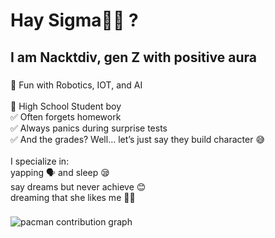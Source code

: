 <h1 align="left">Hay Sigma🧏‍♀️ ?</h1>

###

<p align="left"></p>

###

<h2 align="left">I am Nacktdiv, gen Z with positive aura</h2>

###

<p align="left">🎉 Fun with Robotics, IOT, and AI<br><br>👦 High School Student boy<br>✅ Often forgets homework<br>✅ Always panics during surprise tests<br>✅ And the grades? Well… let’s just say they build character 😅<br><br>I specialize in:<br>yapping 🗣️ and sleep 😪<br>say dreams but never achieve 😊<br>dreaming that she likes me 😶‍🌫️</p>

###

<picture>
  <source media="(prefers-color-scheme: dark)" srcset="https://raw.githubusercontent.com/Nacktdiv/Nacktdiv/output/pacman-contribution-graph-dark.svg">
  <source media="(prefers-color-scheme: light)" srcset="https://raw.githubusercontent.com/Nacktdiv/Nacktdiv/output/pacman-contribution-graph.svg">
  <img alt="pacman contribution graph" src="https://raw.githubusercontent.com/Nacktdiv/Nacktdiv/output/pacman-contribution-graph.svg">
</picture>

###

<!--
**Nacktdiv/Nacktdiv** is a ✨ _special_ ✨ repository because its `README.md` (this file) appears on your GitHub profile.

Here are some ideas to get you started:

- 🔭 I’m currently working on ...
- 🌱 I’m currently learning ...
- 👯 I’m looking to collaborate on ...
- 🤔 I’m looking for help with ...
- 💬 Ask me about ...
- 📫 How to reach me: ...
- 😄 Pronouns: ...
- ⚡ Fun fact: ...
-->
